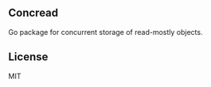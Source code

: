 Concread
-----------

Go package for concurrent storage of read-mostly objects.

License
---------

MIT